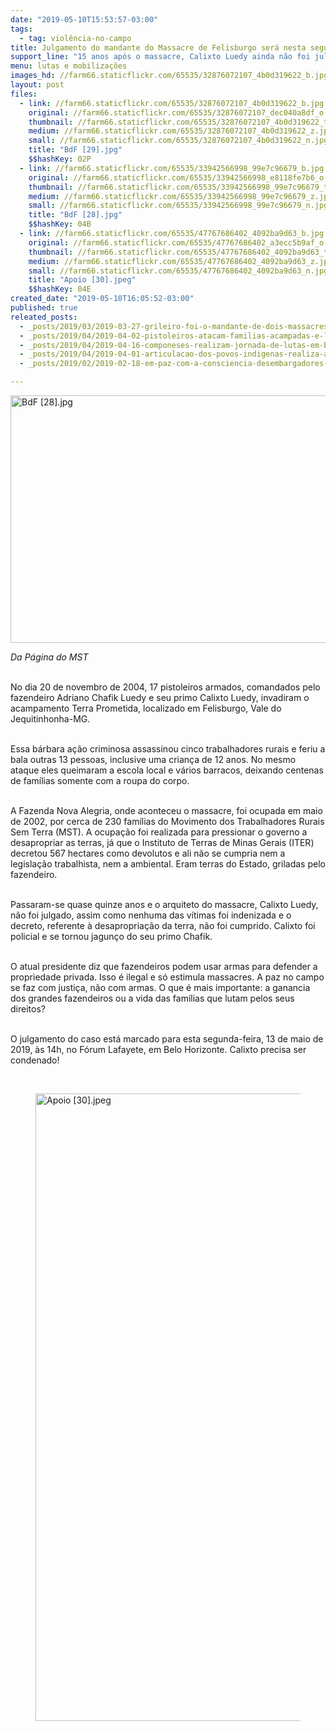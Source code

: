 ```yaml
---
date: "2019-05-10T15:53:57-03:00"
tags:
  - tag: violência-no-campo
title: Julgamento do mandante do Massacre de Felisburgo será nesta segunda
support_line: "15 anos após o massacre, Calixto Luedy ainda não foi julgado e nenhuma das vítimas foi indenizada "
menu: lutas e mobilizações
images_hd: //farm66.staticflickr.com/65535/32876072107_4b0d319622_b.jpg
layout: post
files:
  - link: //farm66.staticflickr.com/65535/32876072107_4b0d319622_b.jpg
    original: //farm66.staticflickr.com/65535/32876072107_dec040a8df_o.jpg
    thumbnail: //farm66.staticflickr.com/65535/32876072107_4b0d319622_t.jpg
    medium: //farm66.staticflickr.com/65535/32876072107_4b0d319622_z.jpg
    small: //farm66.staticflickr.com/65535/32876072107_4b0d319622_n.jpg
    title: "BdF [29].jpg"
    $$hashKey: 02P
  - link: //farm66.staticflickr.com/65535/33942566998_99e7c96679_b.jpg
    original: //farm66.staticflickr.com/65535/33942566998_e8118fe7b6_o.jpg
    thumbnail: //farm66.staticflickr.com/65535/33942566998_99e7c96679_t.jpg
    medium: //farm66.staticflickr.com/65535/33942566998_99e7c96679_z.jpg
    small: //farm66.staticflickr.com/65535/33942566998_99e7c96679_n.jpg
    title: "BdF [28].jpg"
    $$hashKey: 04B
  - link: //farm66.staticflickr.com/65535/47767686402_4092ba9d63_b.jpg
    original: //farm66.staticflickr.com/65535/47767686402_a3ecc5b9af_o.jpg
    thumbnail: //farm66.staticflickr.com/65535/47767686402_4092ba9d63_t.jpg
    medium: //farm66.staticflickr.com/65535/47767686402_4092ba9d63_z.jpg
    small: //farm66.staticflickr.com/65535/47767686402_4092ba9d63_n.jpg
    title: "Apoio [30].jpeg"
    $$hashKey: 04E
created_date: "2019-05-10T16:05:52-03:00"
published: true
releated_posts:
  - _posts/2019/03/2019-03-27-grileiro-foi-o-mandante-de-dois-massacres-na-regiao-de-tucurui-pa-que-vitimaram-seis-pessoas.md
  - _posts/2019/04/2019-04-02-pistoleiros-atacam-familias-acampadas-e-lideranca-e-assassinada-no-amazonas.md
  - _posts/2019/04/2019-04-16-componeses-realizam-jornada-de-lutas-em-belem-no-para.md
  - _posts/2019/04/2019-04-01-articulacao-dos-povos-indigenas-realiza-acampamento-em-brasilia.md
  - _posts/2019/02/2019-02-18-em-paz-com-a-consciencia-desembargadores-do-tj-do-parana-validam-assassinatos-no-campo.md

---
```

<p><img alt="BdF [28].jpg" height="396" src="//farm66.staticflickr.com/65535/33942566998_99e7c96679_b.jpg" width="700" /></p>

<p><em>Da P&aacute;gina do MST</em><br />
&nbsp;</p>

<p>No dia 20 de novembro de 2004, 17 pistoleiros armados, comandados pelo fazendeiro Adriano Chafik Luedy e seu primo Calixto Luedy, invadiram o acampamento Terra Prometida, localizado em Felisburgo, Vale do Jequitinhonha-MG.<br />
&nbsp;</p>

<p>Essa b&aacute;rbara a&ccedil;&atilde;o criminosa assassinou cinco trabalhadores rurais e feriu a bala outras 13 pessoas, inclusive uma crian&ccedil;a de 12 anos. No mesmo ataque eles queimaram a escola local e v&aacute;rios barracos, deixando centenas de fam&iacute;lias somente com a roupa do corpo.<br />
&nbsp;</p>

<p>A Fazenda Nova Alegria, onde aconteceu o massacre, foi ocupada em maio de 2002, por cerca de 230 fam&iacute;lias do Movimento dos Trabalhadores Rurais Sem Terra (MST). A ocupa&ccedil;&atilde;o foi realizada para pressionar o governo a desapropriar as terras, j&aacute; que o Instituto de Terras de Minas Gerais (ITER) decretou 567 hectares como devolutos e ali n&atilde;o se cumpria nem a legisla&ccedil;&atilde;o trabalhista, nem a ambiental. Eram terras do Estado, griladas pelo fazendeiro.<br />
&nbsp;</p>

<p>Passaram-se quase quinze anos e o arquiteto do massacre, Calixto Luedy, n&atilde;o foi julgado, assim como nenhuma das v&iacute;timas foi indenizada e o decreto, referente &agrave; desapropria&ccedil;&atilde;o da terra, n&atilde;o foi cumprido. Calixto foi policial e se tornou jagun&ccedil;o do seu primo Chafik.<br />
&nbsp;</p>

<p>O atual presidente diz que fazendeiros podem usar armas para defender a propriedade privada. Isso &eacute; ilegal e s&oacute; estimula massacres. A paz no campo se faz com justi&ccedil;a, n&atilde;o com armas. O que &eacute; mais importante: a ganancia dos grandes fazendeiros ou a vida das fam&iacute;lias que lutam pelos seus direitos?<br />
&nbsp;</p>

<p>O julgamento do caso est&aacute; marcado para esta segunda-feira, 13 de maio de 2019, &agrave;s 14h, no F&oacute;rum Lafayete, em Belo Horizonte. Calixto precisa ser condenado!</p>

<p>&nbsp;</p>

<figure class="image"><img alt="Apoio [30].jpeg" height="1004" src="//farm66.staticflickr.com/65535/47767686402_4092ba9d63_b.jpg" width="700" />
<figcaption></figcaption>
</figure>
